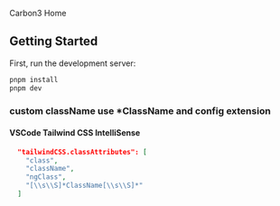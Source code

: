 Carbon3 Home

## Getting Started

First, run the development server:

```bash
pnpm install
pnpm dev
```


### custom className use *ClassName and config extension 
#### VSCode Tailwind CSS IntelliSense 
```json
  "tailwindCSS.classAttributes": [
    "class",
    "className",
    "ngClass",
    "[\\s\\S]*ClassName[\\s\\S]*"
  ]
```   